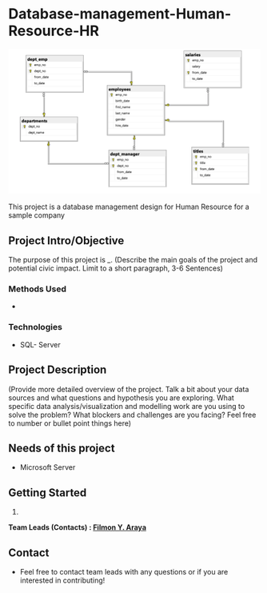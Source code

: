 
# Database-management-Human-Resource-HR
![Demo HR_Database](https://github.com/Filaraya/Database-management-HR-project/blob/main/Demo%20HR_Database.png)

This project is a database management design for Human Resource for a sample company
## Project Intro/Objective
The purpose of this project is _. (Describe the main goals of the project and potential civic impact. Limit to a short paragraph, 3-6 Sentences)

### Methods Used
*
### Technologies
* SQL- Server

## Project Description
(Provide more detailed overview of the project.  Talk a bit about your data sources and what questions and hypothesis you are exploring. What specific data analysis/visualization and modelling work are you using to solve the problem? What blockers and challenges are you facing?  Feel free to number or bullet point things here)

## Needs of this project

- Microsoft Server

## Getting Started

1.

**Team Leads (Contacts) : [Filmon Y. Araya](https://github.com/filaraya)**

## Contact
* Feel free to contact team leads with any questions or if you are interested in contributing!
